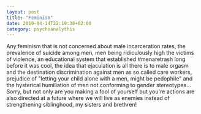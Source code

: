 ```yaml
---
layout: post
title: "Feminism"
date: 2019-04-14T22:19:38+02:00
category: psychoanalythis
---
```

Any feminism that is not concerned about male incarceration rates, the prevalence of suicide among men, men being ridiculously high the victims of violence, an educational system that established #menaretrash long before it was cool, the idea that ejaculation is all there is to male orgasm and the destination discrimination against men as so called care workers, prejudice of "letting your child alone with a men, might be pedophile" and the hysterical humiliation of men not conforming to gender stereotypes...
Sorry, but not only are you making a fool of yourself but you're actions are also directed at a future where we will live as enemies instead of strengthening siblinghood, my sisters and brethren!
